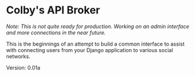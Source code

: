 # Colby's API Broker

_Note: This is not quite ready for production. Working on an admin interface and more connections in the near future._

This is the beginnings of an attempt to build a common interface to assist with connecting users
from your Django application to various social networks.

Version: 0.01a
